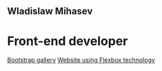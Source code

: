 ## Wladislaw Mihasev
# Front-end developer


[Bootstrap gallery](https://wladislaw28.github.io/bootstrap_gallery/)
[Website using Flexbox technology](https://wladislaw28.github.io/flexbox/)
